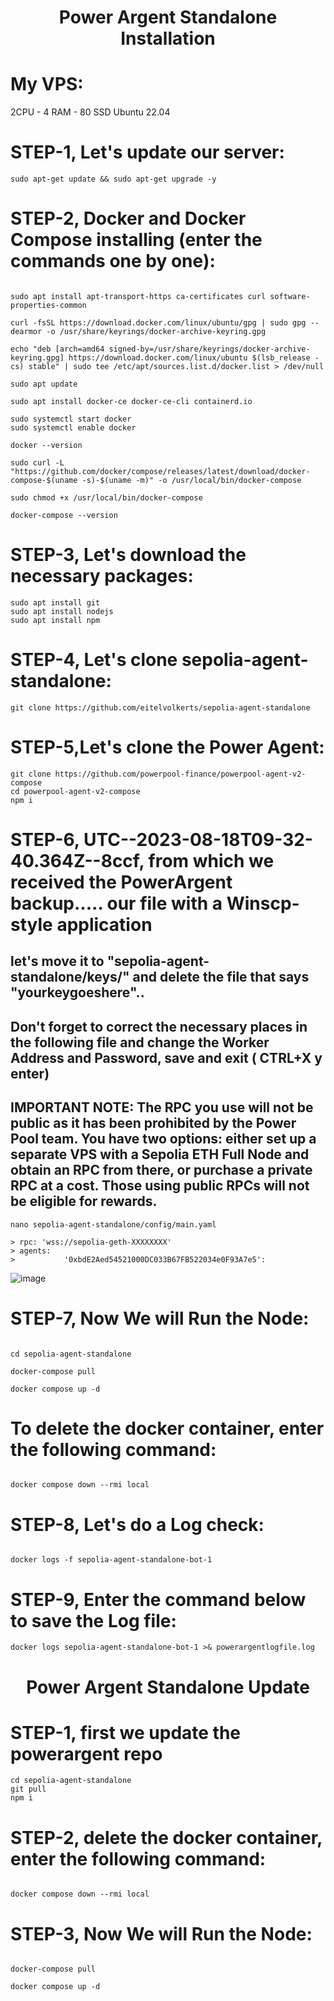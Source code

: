 <h1 align="center"> Power Argent Standalone Installation </h1>




# My VPS:
2CPU - 4 RAM - 80 SSD
Ubuntu 22.04 



# STEP-1, Let's update our server:
```console
sudo apt-get update && sudo apt-get upgrade -y
```


# STEP-2, Docker and Docker Compose installing (enter the commands one by one):
```console

sudo apt install apt-transport-https ca-certificates curl software-properties-common

curl -fsSL https://download.docker.com/linux/ubuntu/gpg | sudo gpg --dearmor -o /usr/share/keyrings/docker-archive-keyring.gpg

echo "deb [arch=amd64 signed-by=/usr/share/keyrings/docker-archive-keyring.gpg] https://download.docker.com/linux/ubuntu $(lsb_release -cs) stable" | sudo tee /etc/apt/sources.list.d/docker.list > /dev/null

sudo apt update

sudo apt install docker-ce docker-ce-cli containerd.io

sudo systemctl start docker
sudo systemctl enable docker

docker --version

sudo curl -L "https://github.com/docker/compose/releases/latest/download/docker-compose-$(uname -s)-$(uname -m)" -o /usr/local/bin/docker-compose

sudo chmod +x /usr/local/bin/docker-compose

docker-compose --version

```


# STEP-3, Let's download the necessary packages:
```console
sudo apt install git
sudo apt install nodejs
sudo apt install npm
```


# STEP-4, Let's clone sepolia-agent-standalone:
```console
git clone https://github.com/eitelvolkerts/sepolia-agent-standalone
```


# STEP-5,Let's clone the Power Agent:
```console
git clone https://github.com/powerpool-finance/powerpool-agent-v2-compose
cd powerpool-agent-v2-compose
npm i
```


# STEP-6, UTC--2023-08-18T09-32-40.364Z--8ccf, from which we received the PowerArgent backup..... our file with a Winscp-style application
## let's move it to "sepolia-agent-standalone/keys/" and delete the file that says "yourkeygoeshere"..
## Don't forget to correct the necessary places in the following file and change the Worker Address and Password, save and exit ( CTRL+X y enter)

## IMPORTANT NOTE: The RPC you use will not be public as it has been prohibited by the Power Pool team. You have two options: either set up a separate VPS with a Sepolia ETH Full Node and obtain an RPC from there, or purchase a private RPC at a cost. Those using public RPCs will not be eligible for rewards.
```console
nano sepolia-agent-standalone/config/main.yaml

> rpc: 'wss://sepolia-geth-XXXXXXXX'
> agents:
>           '0xbdE2Aed54521000DC033B67FB522034e0F93A7e5':
```
![image](https://github.com/ahmkah/PowerPool/assets/99053148/af846c7d-001a-4752-90c2-892795e1fa26)


# STEP-7, Now We will Run the Node:
```console

cd sepolia-agent-standalone

docker-compose pull

docker compose up -d
```

# To delete the docker container, enter the following command:
```console

docker compose down --rmi local
```


# STEP-8, Let's do a Log check:
```console

docker logs -f sepolia-agent-standalone-bot-1
```

# STEP-9, Enter the command below to save the Log file:
```console
docker logs sepolia-agent-standalone-bot-1 >& powerargentlogfile.log

```

<h1 align="center"> Power Argent Standalone Update </h1>

# STEP-1, first we update the powerargent repo

```console
cd sepolia-agent-standalone
git pull
npm i
```

# STEP-2, delete the docker container, enter the following command:
```console

docker compose down --rmi local
```

# STEP-3, Now We will Run the Node:
```console

docker-compose pull

docker compose up -d
```




